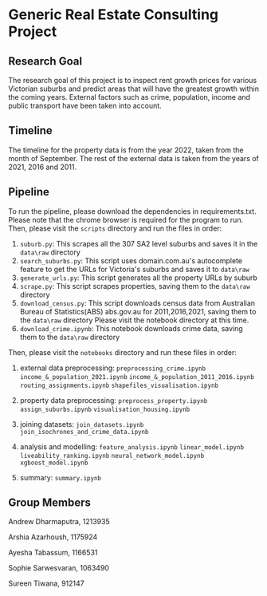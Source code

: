 # Generic Real Estate Consulting Project

## Research Goal
The research goal of this project is to inspect rent growth prices for various Victorian suburbs and predict areas that will have the greatest growth within the coming years. External factors such as crime, population, income and public transport have been taken into account. 

## Timeline
The timeline for the property data is from the year 2022, taken from the month of September. The rest of the external data is taken from the years of 2021, 2016 and 2011. 

## Pipeline
To run the pipeline, please download the dependencies in requirements.txt. Please note that the chrome browser is required for the program to run. 
Then, please visit the `scripts` directory and run the files in order:
1. `suburb.py`: This scrapes all the 307 SA2 level suburbs and saves it in the `data\raw` directory
2. `search_suburbs.py`: This script uses domain.com.au's autocomplete feature to get the URLs for Victoria's suburbs and saves it to `data\raw`
3. `generate_urls.py`: This script generates all the property URLs by suburb
3. `scrape.py`: This script scrapes properties, saving them to the `data\raw` directory
4. `download_census.py`: This script downloads census data from Australian Bureau of Statistics(ABS) abs.gov.au for 2011,2016,2021, saving them to the `data\raw` directory
Please visit the notebook directory at this time.
5. `download_crime.ipynb`: This notebook downloads crime data, saving them to the `data\raw` directory

Then, please visit the `notebooks` directory and run these files in order:
1. external data preprocessing: 
`preprocessing_crime.ipynb`
`income_&_population_2021.ipynb`
`income_&_population_2011_2016.ipynb`
`routing_assignments.ipynb`
`shapefiles_visualisation.ipynb`


2. property data preprocessing:
`preprocess_property.ipynb`
`assign_suburbs.ipynb`
`visualisation_housing.ipynb`

3. joining datasets:
`join_datasets.ipynb`
`join_isochrones_and_crime_data.ipynb`

4. analysis and modelling:
`feature_analysis.ipynb`
`linear_model.ipynb`
`liveability_ranking.ipynb`
`neural_network_model.ipynb`
`xgboost_model.ipynb`

5. summary:
`summary.ipynb`


## Group Members 
Andrew Dharmaputra, 1213935

Arshia Azarhoush, 1175924

Ayesha Tabassum, 1166531

Sophie Sarwesvaran, 1063490

Sureen Tiwana, 912147



